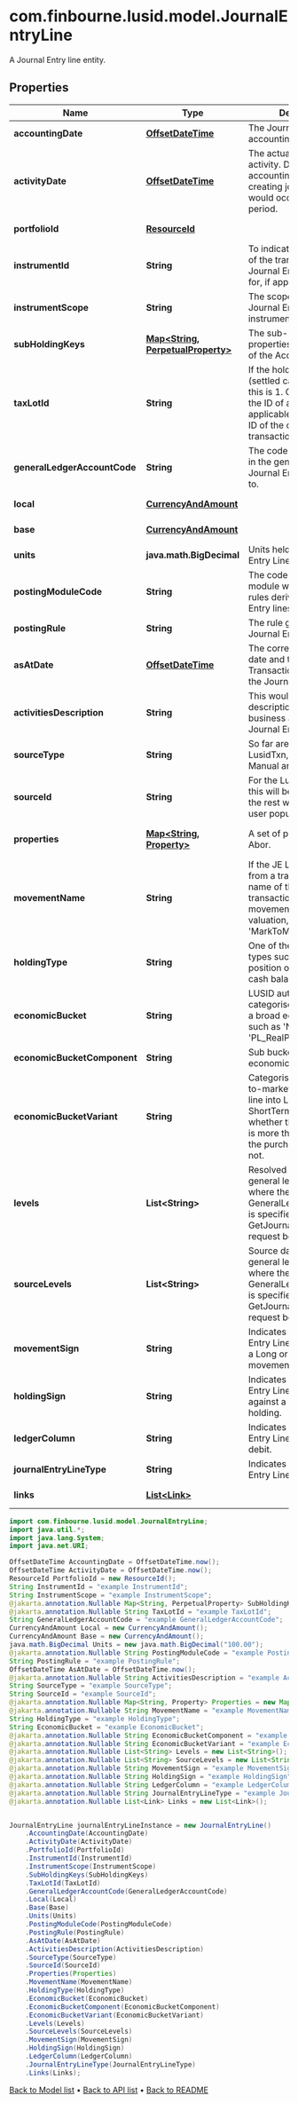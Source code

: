 # com.finbourne.lusid.model.JournalEntryLine
A Journal Entry line entity.

## Properties

Name | Type | Description | Notes
------------ | ------------- | ------------- | -------------
**accountingDate** | [**OffsetDateTime**](OffsetDateTime.md) | The Journal Entry Line accounting date. | [default to OffsetDateTime]
**activityDate** | [**OffsetDateTime**](OffsetDateTime.md) | The actual date of the activity. Differs from the accounting date when creating journals that would occur in a closed period. | [default to OffsetDateTime]
**portfolioId** | [**ResourceId**](ResourceId.md) |  | [default to ResourceId]
**instrumentId** | **String** | To indicate the instrument of the transaction that the Journal Entry Line posted for, if applicable. | [default to String]
**instrumentScope** | **String** | The scope in which the Journal Entry Line instrument is in. | [default to String]
**subHoldingKeys** | [**Map&lt;String, PerpetualProperty&gt;**](PerpetualProperty.md) | The sub-holding properties which are part of the AccountingKey. | [optional] [default to Map<String, PerpetualProperty>]
**taxLotId** | **String** | If the holding type is &#39;B&#39; (settled cash balance), this is 1. Otherwise, this is the ID of a tax lot if applicable, or the source ID of the original transaction if not. | [optional] [default to String]
**generalLedgerAccountCode** | **String** | The code of the account in the general ledger the Journal Entry was posted to. | [default to String]
**local** | [**CurrencyAndAmount**](CurrencyAndAmount.md) |  | [default to CurrencyAndAmount]
**base** | [**CurrencyAndAmount**](CurrencyAndAmount.md) |  | [default to CurrencyAndAmount]
**units** | **java.math.BigDecimal** | Units held for the Journal Entry Line. | [default to java.math.BigDecimal]
**postingModuleCode** | **String** | The code of the posting module where the posting rules derived the Journal Entry lines. | [optional] [default to String]
**postingRule** | **String** | The rule generating the Journal Entry Line. | [default to String]
**asAtDate** | [**OffsetDateTime**](OffsetDateTime.md) | The corresponding input date and time of the Transaction generating the Journal Entry Line. | [default to OffsetDateTime]
**activitiesDescription** | **String** | This would be the description of the business activities this Journal Entry Line is for. | [optional] [default to String]
**sourceType** | **String** | So far are 4 types: LusidTxn, LusidValuation, Manual and External. | [default to String]
**sourceId** | **String** | For the Lusid Source Type this will be the txn Id. For the rest will be what the user populates. | [default to String]
**properties** | [**Map&lt;String, Property&gt;**](Property.md) | A set of properties for the Abor. | [optional] [default to Map<String, Property>]
**movementName** | **String** | If the JE Line is generated from a transaction, the name of the side in the transaction type&#39;s movement. If from a valuation, this is &#39;MarkToMarket&#39;. | [optional] [default to String]
**holdingType** | **String** | One of the LUSID holding types such as &#39;P&#39; for position or &#39;B&#39; for settled cash balance. | [default to String]
**economicBucket** | **String** | LUSID automatically categorises a JE Line into a broad economic bucket such as &#39;NA_Cost&#39; or &#39;PL_RealPriceGL&#39;. | [default to String]
**economicBucketComponent** | **String** | Sub bucket of the economic bucket. | [optional] [default to String]
**economicBucketVariant** | **String** | Categorisation of a Mark-to-market journal entry line into LongTerm or ShortTerm based on whether the ActivityDate is more than a year after the purchase trade date or not. | [optional] [default to String]
**levels** | **List&lt;String&gt;** | Resolved data from the general ledger profile where the GeneralLedgerProfileCode is specified in the GetJournalEntryLines request body. | [optional] [default to List<String>]
**sourceLevels** | **List&lt;String&gt;** | Source data from the general ledger profile where the GeneralLedgerProfileCode is specified in the GetJournalEntryLines request body. | [optional] [default to List<String>]
**movementSign** | **String** | Indicates if the Journal Entry Line corresponds to a Long or Short movement. | [optional] [default to String]
**holdingSign** | **String** | Indicates if the Journal Entry Line is operating against a Long or Short holding. | [optional] [default to String]
**ledgerColumn** | **String** | Indicates if the Journal Entry Line is credit or debit. | [optional] [default to String]
**journalEntryLineType** | **String** | Indicates the Journal Entry Line type | [optional] [default to String]
**links** | [**List&lt;Link&gt;**](Link.md) |  | [optional] [default to List<Link>]

```java
import com.finbourne.lusid.model.JournalEntryLine;
import java.util.*;
import java.lang.System;
import java.net.URI;

OffsetDateTime AccountingDate = OffsetDateTime.now();
OffsetDateTime ActivityDate = OffsetDateTime.now();
ResourceId PortfolioId = new ResourceId();
String InstrumentId = "example InstrumentId";
String InstrumentScope = "example InstrumentScope";
@jakarta.annotation.Nullable Map<String, PerpetualProperty> SubHoldingKeys = new Map<String, PerpetualProperty>();
@jakarta.annotation.Nullable String TaxLotId = "example TaxLotId";
String GeneralLedgerAccountCode = "example GeneralLedgerAccountCode";
CurrencyAndAmount Local = new CurrencyAndAmount();
CurrencyAndAmount Base = new CurrencyAndAmount();
java.math.BigDecimal Units = new java.math.BigDecimal("100.00");
@jakarta.annotation.Nullable String PostingModuleCode = "example PostingModuleCode";
String PostingRule = "example PostingRule";
OffsetDateTime AsAtDate = OffsetDateTime.now();
@jakarta.annotation.Nullable String ActivitiesDescription = "example ActivitiesDescription";
String SourceType = "example SourceType";
String SourceId = "example SourceId";
@jakarta.annotation.Nullable Map<String, Property> Properties = new Map<String, Property>();
@jakarta.annotation.Nullable String MovementName = "example MovementName";
String HoldingType = "example HoldingType";
String EconomicBucket = "example EconomicBucket";
@jakarta.annotation.Nullable String EconomicBucketComponent = "example EconomicBucketComponent";
@jakarta.annotation.Nullable String EconomicBucketVariant = "example EconomicBucketVariant";
@jakarta.annotation.Nullable List<String> Levels = new List<String>();
@jakarta.annotation.Nullable List<String> SourceLevels = new List<String>();
@jakarta.annotation.Nullable String MovementSign = "example MovementSign";
@jakarta.annotation.Nullable String HoldingSign = "example HoldingSign";
@jakarta.annotation.Nullable String LedgerColumn = "example LedgerColumn";
@jakarta.annotation.Nullable String JournalEntryLineType = "example JournalEntryLineType";
@jakarta.annotation.Nullable List<Link> Links = new List<Link>();


JournalEntryLine journalEntryLineInstance = new JournalEntryLine()
    .AccountingDate(AccountingDate)
    .ActivityDate(ActivityDate)
    .PortfolioId(PortfolioId)
    .InstrumentId(InstrumentId)
    .InstrumentScope(InstrumentScope)
    .SubHoldingKeys(SubHoldingKeys)
    .TaxLotId(TaxLotId)
    .GeneralLedgerAccountCode(GeneralLedgerAccountCode)
    .Local(Local)
    .Base(Base)
    .Units(Units)
    .PostingModuleCode(PostingModuleCode)
    .PostingRule(PostingRule)
    .AsAtDate(AsAtDate)
    .ActivitiesDescription(ActivitiesDescription)
    .SourceType(SourceType)
    .SourceId(SourceId)
    .Properties(Properties)
    .MovementName(MovementName)
    .HoldingType(HoldingType)
    .EconomicBucket(EconomicBucket)
    .EconomicBucketComponent(EconomicBucketComponent)
    .EconomicBucketVariant(EconomicBucketVariant)
    .Levels(Levels)
    .SourceLevels(SourceLevels)
    .MovementSign(MovementSign)
    .HoldingSign(HoldingSign)
    .LedgerColumn(LedgerColumn)
    .JournalEntryLineType(JournalEntryLineType)
    .Links(Links);
```


[Back to Model list](../README.md#documentation-for-models) &#8226; [Back to API list](../README.md#documentation-for-api-endpoints) &#8226; [Back to README](../README.md)
